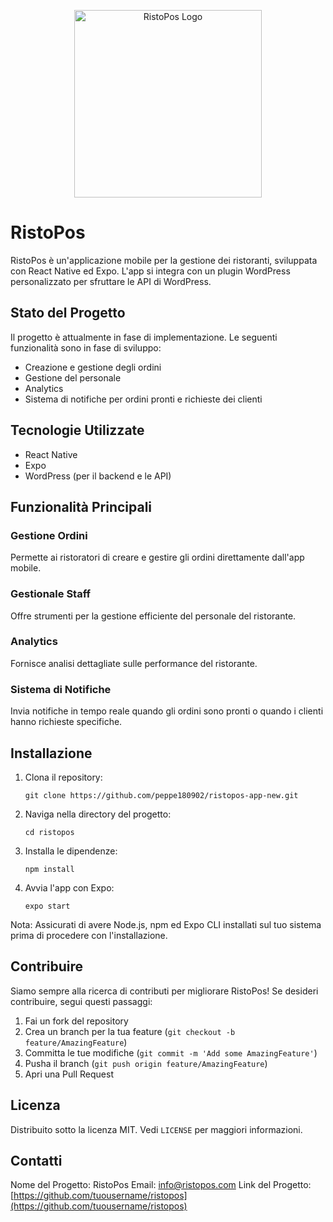 <p align="center">
  <img src="/images/logo-ristopos-white.png" alt="RistoPos Logo" width="300"/>
</p>

# RistoPos

RistoPos è un'applicazione mobile per la gestione dei ristoranti, sviluppata con React Native ed Expo. L'app si integra con un plugin WordPress personalizzato per sfruttare le API di WordPress.

## Stato del Progetto

Il progetto è attualmente in fase di implementazione. Le seguenti funzionalità sono in fase di sviluppo:

- Creazione e gestione degli ordini
- Gestione del personale
- Analytics
- Sistema di notifiche per ordini pronti e richieste dei clienti

## Tecnologie Utilizzate

- React Native
- Expo
- WordPress (per il backend e le API)

## Funzionalità Principali

### Gestione Ordini
Permette ai ristoratori di creare e gestire gli ordini direttamente dall'app mobile.

### Gestionale Staff
Offre strumenti per la gestione efficiente del personale del ristorante.

### Analytics
Fornisce analisi dettagliate sulle performance del ristorante.

### Sistema di Notifiche
Invia notifiche in tempo reale quando gli ordini sono pronti o quando i clienti hanno richieste specifiche.

## Installazione

1. Clona il repository:
   ```
   git clone https://github.com/peppe180902/ristopos-app-new.git
   ```
2. Naviga nella directory del progetto:
   ```
   cd ristopos
   ```
3. Installa le dipendenze:
   ```
   npm install
   ```
4. Avvia l'app con Expo:
   ```
   expo start
   ```

Nota: Assicurati di avere Node.js, npm ed Expo CLI installati sul tuo sistema prima di procedere con l'installazione.

## Contribuire

Siamo sempre alla ricerca di contributi per migliorare RistoPos! Se desideri contribuire, segui questi passaggi:

1. Fai un fork del repository
2. Crea un branch per la tua feature (`git checkout -b feature/AmazingFeature`)
3. Committa le tue modifiche (`git commit -m 'Add some AmazingFeature'`)
4. Pusha il branch (`git push origin feature/AmazingFeature`)
5. Apri una Pull Request

## Licenza

Distribuito sotto la licenza MIT. Vedi `LICENSE` per maggiori informazioni.

## Contatti

Nome del Progetto: RistoPos
Email: info@ristopos.com
Link del Progetto: [https://github.com/tuousername/ristopos](https://github.com/tuousername/ristopos)
